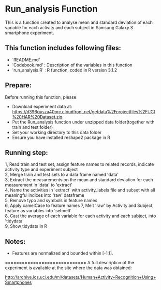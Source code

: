 Run_analysis Function
==========================================
This is a function created to analyse mean and standard deviation of each variable for each activity and each subject in Samsung Galaxy S smartphone experiment.



This function includes following files:
-----------------------------------
- 'README.md'
- 'Codebook.md' : Description of the variables in this function
- 'run_analysis.R' : R function, coded in R version 3.1.2


Prepare:
-------
Before running this function, please
- Download experiment data at:
   https://d396qusza40orc.cloudfront.net/getdata%2Fprojectfiles%2FUCI%20HAR%20Dataset.zip
- Put the Run_analysis function under unzipped data folder(together with train and test folder)
- Set your working directory to this data folder
- Ensure you have installed reshape2 package in R


Running step:
----------
1, Read train and test set, assign feature names to related records, indicate activity type and experiment subject   
2, Merge train and test sets to a data frame named 'data'   
3, Extract the measurements on the mean and standard deviation for each measurement in 'data' to 'extract'   
4, Name the activities in 'extract' with activity_labels file and subset with all meaningful indices into 'raw' dataframe  
5, Remove typo and symbols in feature names  
6, Apply camelCase to feature names 
7, Melt 'raw' by Activity and Subject, feature as variables into 'setmelt'    
8, Cast the average of each variable for each activity and each subject, into 'tidydata'  
9, Show tidydata in R   

Notes: 
-----
- Features are normalized and bounded within [-1,1].

=============================
A full description of the experiment is available at the site where the data was obtained: 

http://archive.ics.uci.edu/ml/datasets/Human+Activity+Recognition+Using+Smartphones 
